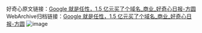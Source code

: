 好奇心原文链接：[Google 就是任性，1.5 亿元买了个域名_商业_好奇心日报-方圆](https://www.qdaily.com/articles/7066.html)
WebArchive归档链接：[Google 就是任性，1.5 亿元买了个域名_商业_好奇心日报-方圆](http://web.archive.org/web/20180711041719/http://www.qdaily.com:80/articles/7066.html)
![image](http://ww3.sinaimg.cn/large/007d5XDply1g3wbfbck4dj30u033cb29)